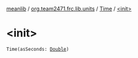[meanlib](../../index.md) / [org.team2471.frc.lib.units](../index.md) / [Time](index.md) / [&lt;init&gt;](./-init-.md)

# &lt;init&gt;

`Time(asSeconds: `[`Double`](https://kotlinlang.org/api/latest/jvm/stdlib/kotlin/-double/index.html)`)`